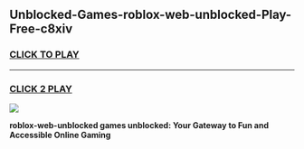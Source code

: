 
## Unblocked-Games-roblox-web-unblocked-Play-Free-c8xiv
<h3>
<a href="https://premium76.site?title=roblox-web-unblocked&ref=21A">CLICK TO PLAY</a></h3>
<hr>

<h3>
<a href="https://premium76.site?title=roblox-web-unblocked&ref=21A">CLICK 2 PLAY</a>
  
</h3>

<a href="https://premium76.site?title=roblox-web-unblocked&ref=21A"><img src="https://clearcache.store/games.png"></a>


**roblox-web-unblocked games unblocked: Your Gateway to Fun and Accessible Online Gaming**
